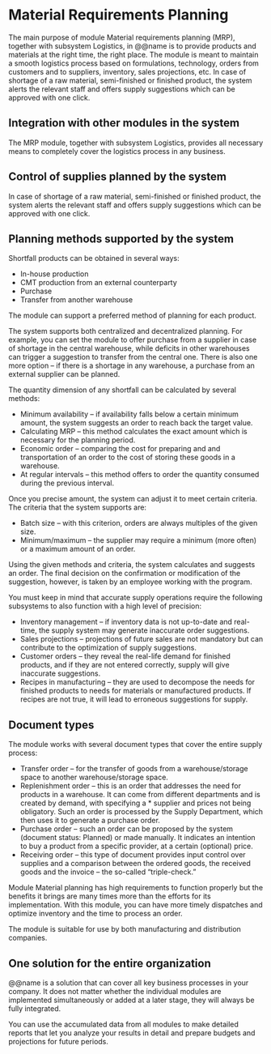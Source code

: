 # Material Requirements Planning

The main purpose of module Material requirements planning (MRP), together with subsystem Logistics, in @@name is to provide products and materials at the right time, the right place. The module is meant to maintain a smooth logistics process based on formulations, technology, orders from customers and to suppliers, inventory, sales projections, etc. In case of shortage of a raw material, semi-finished or finished product, the system alerts the relevant staff and offers supply suggestions which can be approved with one click.

## Integration with other modules in the system

The MRP module, together with subsystem Logistics, provides all necessary means to completely cover the logistics process in any business.

## Control of supplies planned by the system

In case of shortage of a raw material, semi-finished or finished product, the system alerts the relevant staff and offers supply suggestions which can be approved with one click.

## Planning methods supported by the system

Shortfall products can be obtained in several ways:

* In-house production
* CMT production from an external counterparty
* Purchase
* Transfer from another warehouse

The module can support a preferred method of planning for each product.

The system supports both centralized and decentralized planning. For example, you can set the module to offer purchase from a supplier in case of shortage in the central warehouse, while deficits in other warehouses can trigger a suggestion to transfer from the central one. There is also one more option – if there is a shortage in any warehouse, a purchase from an external supplier can be planned.

The quantity dimension of any shortfall can be calculated by several methods:

* Minimum availability – if availability falls below a certain minimum amount, the system suggests an order to reach back the target value.
* Calculating MRP – this method calculates the exact amount which is necessary for the planning period.
* Economic order – comparing the cost for preparing and and transportation of an order to the cost of storing these goods in a warehouse.
* At regular intervals – this method offers to order the quantity consumed during the previous interval.

Once you precise amount, the system can adjust it to meet certain criteria. The criteria that the system supports are:

* Batch size – with this criterion, orders are always multiples of the given size.
* Minimum/maximum – the supplier may require a minimum (more often) or a maximum amount of an order.

Using the given methods and criteria, the system calculates and suggests an order. The final decision on the confirmation or modification of the suggestion, however, is taken by an employee working with the program.

You must keep in mind that accurate supply operations require the following subsystems to also function with a high level of precision:

* Inventory management – if inventory data is not up-to-date and real-time, the supply system may generate inaccurate order suggestions.
* Sales projections – projections of future sales are not mandatory but can contribute to the optimization of supply suggestions.
* Customer orders – they reveal the real-life demand for finished products, and if they are not entered correctly, supply will give inaccurate suggestions.
* Recipes in manufacturing – they are used to decompose the needs for finished products to needs for materials or manufactured products. If recipes are not true, it will lead to erroneous suggestions for supply.

## Document types

The module works with several document types that cover the entire supply process:

* Transfer order – for the transfer of goods from a warehouse/storage space to another warehouse/storage space.
* Replenishment order – this is an order that addresses the need for products in a warehouse. It can come from different departments and is created by demand, with specifying a * supplier and prices not being obligatory. Such an order is processed by the Supply Department, which then uses it to generate a purchase order.
* Purchase order – such an order can be proposed by the system (document status: Planned) or made manually. It indicates an intention to buy a product from a specific provider, at a certain (optional) price.
* Receiving order – this type of document provides input control over supplies and a comparison between the ordered goods, the received goods and the invoice – the so-called “triple-check.”

Module Material planning has high requirements to function properly but the benefits it brings are many times more than the efforts for its implementation. With this module, you can have more timely dispatches and optimize inventory and the time to process an order.

The module is suitable for use by both manufacturing and distribution companies.

## One solution for the entire organization

@@name is a solution that can cover all key business processes in your company. It does not matter whether the individual modules are implemented simultaneously or added at a later stage, they will always be fully integrated.

You can use the accumulated data from all modules to make detailed reports that let you analyze your results in detail and prepare budgets and projections for future periods.
